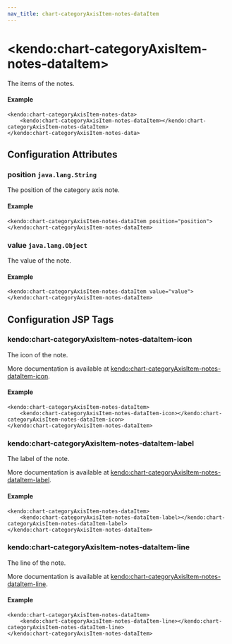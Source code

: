 ```yaml
---
nav_title: chart-categoryAxisItem-notes-dataItem
---
```


# \<kendo:chart-categoryAxisItem-notes-dataItem\>

The items of the notes.

#### Example
    <kendo:chart-categoryAxisItem-notes-data>
        <kendo:chart-categoryAxisItem-notes-dataItem></kendo:chart-categoryAxisItem-notes-dataItem>
    </kendo:chart-categoryAxisItem-notes-data>

## Configuration Attributes

### position `java.lang.String`

The position of the category axis note.

#### Example
    <kendo:chart-categoryAxisItem-notes-dataItem position="position">
    </kendo:chart-categoryAxisItem-notes-dataItem>

### value `java.lang.Object`

The value of the note.

#### Example
    <kendo:chart-categoryAxisItem-notes-dataItem value="value">
    </kendo:chart-categoryAxisItem-notes-dataItem>


##  Configuration JSP Tags

### kendo:chart-categoryAxisItem-notes-dataItem-icon

The icon of the note.

More documentation is available at [kendo:chart-categoryAxisItem-notes-dataItem-icon](/api/wrappers/jsp/chart/categoryaxisitem-notes-dataitem-icon).

#### Example

    <kendo:chart-categoryAxisItem-notes-dataItem>
        <kendo:chart-categoryAxisItem-notes-dataItem-icon></kendo:chart-categoryAxisItem-notes-dataItem-icon>
    </kendo:chart-categoryAxisItem-notes-dataItem>

### kendo:chart-categoryAxisItem-notes-dataItem-label

The label of the note.

More documentation is available at [kendo:chart-categoryAxisItem-notes-dataItem-label](/api/wrappers/jsp/chart/categoryaxisitem-notes-dataitem-label).

#### Example

    <kendo:chart-categoryAxisItem-notes-dataItem>
        <kendo:chart-categoryAxisItem-notes-dataItem-label></kendo:chart-categoryAxisItem-notes-dataItem-label>
    </kendo:chart-categoryAxisItem-notes-dataItem>

### kendo:chart-categoryAxisItem-notes-dataItem-line

The line of the note.

More documentation is available at [kendo:chart-categoryAxisItem-notes-dataItem-line](/api/wrappers/jsp/chart/categoryaxisitem-notes-dataitem-line).

#### Example

    <kendo:chart-categoryAxisItem-notes-dataItem>
        <kendo:chart-categoryAxisItem-notes-dataItem-line></kendo:chart-categoryAxisItem-notes-dataItem-line>
    </kendo:chart-categoryAxisItem-notes-dataItem>

